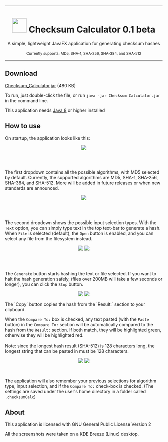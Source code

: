 ***

<h1 align="center">
    <img  src="https://raw.githubusercontent.com/droppinstackz/Checksum_Calculator/master/docs/icon.png" height="46" width="46">
    Checksum Calculator 0.1 beta
</h1>
<p align="center">
    A simple, lightweight JavaFX application for generating checksum hashes		
    <br><br>
    <sub> Currently supports:  MD5,  SHA-1,  SHA-256,  SHA-384, and  SHA-512 </sub>
</p>

***

## Download

[Checksum_Calculator.jar](https://raw.githubusercontent.com/droppinstackz/Checksum_Calculator/master/docs/Checksum_Calculator.jar) (480 KB)

To run, just double-click the file, or run `java -jar Checksum Calculator.jar` in the command line. 

This application needs [Java 8](https://www.java.com/en/download/) or higher installed

## How to use

On startup, the application looks like this: <br>
<p align="center">
    <img src="https://raw.githubusercontent.com/droppinstackz/Checksum_Calculator/master/docs/startup.png">
</p>

<br><br>

The first dropdown contains all the possible algorithms, with MD5 selected by default. Currently, the supported algorithms are MD5, SHA-1, SHA-256, SHA-384, and SHA-512. More will be added in future releases or when new standards are announced. <br>
<p align="center">
    <img src="https://raw.githubusercontent.com/droppinstackz/Checksum_Calculator/master/docs/algorithms.png">
</p>

<br><br>

The second dropdown shows the possible input selection types. With the `Text` option, you can simply type text in the top text-bar to generate a hash. When `File` is selected (default), the `Open` button is enabled, and you can select any file from the filesystem instead. <br>
<p align="center">
    <img src="https://raw.githubusercontent.com/droppinstackz/Checksum_Calculator/master/docs/text.png">
    <img src="https://raw.githubusercontent.com/droppinstackz/Checksum_Calculator/master/docs/fileloaded.png">
</p>

<br><br>

The `Generate` button starts hashing the text or file selected. If you want to halt the hash generation safely, (files over 200MB will take a few seconds or longer), you can click the `Stop` button. <br>
<p align="center">
    <img src="https://raw.githubusercontent.com/droppinstackz/Checksum_Calculator/master/docs/textgenerated.png">
    <img src="https://raw.githubusercontent.com/droppinstackz/Checksum_Calculator/master/docs/generating.png">
</p>
The `Copy` button copies the hash from the `Result:` section to your clipboard.

<br>

When the `Compare To:` box is checked, any text pasted (with the `Paste` button) in the `Compare To:` section will be automatically compared to the hash from the `Result:` section. If both match, they will be highlighted green, otherwise they will be highlighted red.
<br><br>
Note: since the longest hash result (SHA-512) is 128 characters long, the longest string that can be pasted in must be 128 characters. <br>
<p align="center">
    <img src="https://raw.githubusercontent.com/droppinstackz/Checksum_Calculator/master/docs/match.png">
    <img src="https://raw.githubusercontent.com/droppinstackz/Checksum_Calculator/master/docs/non-match.png">
</p>

<br>

The application will also remember your previous selections for algorithm type, input selection, and if the `Compare To:` check-box is checked. (The settings are saved under the user's home directory in a folder called `.checksumCalc`)

## About

This application is licensed with GNU General Public License Version 2

All the screenshots were taken on a KDE Breeze (Linux) desktop.